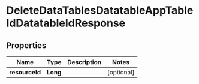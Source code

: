 # DeleteDataTablesDatatableAppTableIdDatatableIdResponse

## Properties
Name | Type | Description | Notes
------------ | ------------- | ------------- | -------------
**resourceId** | **Long** |  |  [optional]
